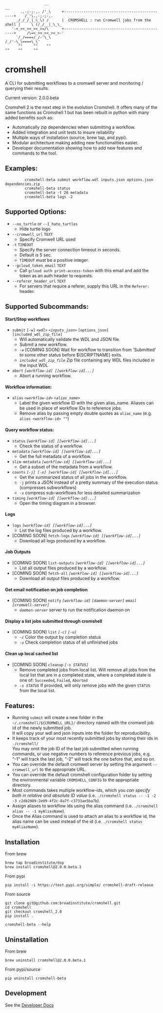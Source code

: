 ```
                  __                                                            __
       .,-;-;-,. /'_\     +-----------------------------------------------+    /_'\.,-;-;-,.
     _/_/_/_|_\_\) /      |  CROMSHELL : run Cromwell jobs from the shell |     \ (/_/__|_\_\_
   '-<_><_><_><_>=/\      +-----------------------------------------------+     /\=<_><_><_><_>-'
     `/_/====/_/-'\_\                                                          /_/'-\_\====\_\'
      ""     ""    ""                                                          ""    ""     ""
```

# cromshell
 A CLI for submitting workflows to a cromwell server and monitoring / querying their results.

Current version: 2.0.0.beta 

Cromshell 2 is the next step in the evolution Cromshell. It offers many of the same
functions as Cromshell 1 but has been rebuilt in python with many added benefits such as:
- Automatically zip dependencies when submitting a workflow.
- Added integration and unit tests to insure reliability 
- Multiple ways of installation (source, brew tap, and pypi).
- Modular architecture making adding new functionalities easier.
- Developer documentation showing how to add new features and commands to the tool.

## Examples:

```
         cromshell-beta submit workflow.wdl inputs.json options.json dependencies.zip
         cromshell-beta status
         cromshell-beta -t 20 metadata
         cromshell-beta logs -2
```

## Supported Options:
  * `--no_turtle` or `--I_hate_turtles`
    * Hide turtle logo
  * `--cromwell_url` `TEXT`
    * Specify Cromwell URL used
  * `-t` `TIMEOUT`
    * Specify the server connection timeout in seconds. 
    * Default is 5 sec.
    * `TIMEOUT` must be a positive integer.
  * `--gcloud_token_email` `TEXT`
    * Call `gcloud auth print-access-token` with
    this email and add the token as an auth header to requests.
  * `--referer_header_url` `TEXT`
    * For servers that require a referer, supply
    this URL in the `Referer:` header.

## Supported Subcommands:

  
   ####  Start/Stop workflows
   * `submit` `[-w]` *`<wdl>`* *`<inputs_json>`* `[options_json]` `[included_wdl_zip_file]`
     * Will automatically validate the WDL and JSON file.
     * Submit a new workflow.
     * *`-w`* [COMING SOON] Wait for workflow to transition from 'Submitted' to some other status before ${SCRIPTNAME} exits.
     * *`included_wdl_zip_file`*  Zip file containing any WDL files included in the input WDL
   * `abort` *`[workflow-id] [[workflow-id]...]`*                   
     * Abort a running workflow.
   #### Workflow information:
   * `alias` *`<workflow-id>` `<alias_name>`* 
     * Label the given workflow ID with the given alias_name.  Aliases can be used in place of workflow IDs to reference jobs.
     * Remove alias by passing empty double quotes as `alias_name` (e.g. `alias <workflow-id> ""`)
   #### Query workflow status:
   * `status` *`[workflow-id] [[workflow-id]...]`*                   
     * Check the status of a workflow.
   * `metadata` *`[workflow-id] [[workflow-id]...]`*                
     * Get the full metadata of a workflow.
   * `slim-metadata` *`[workflow-id] [[workflow-id]...]`*           
     * Get a subset of the metadata from a workflow.
   * `counts` *`[-j] [-x] [workflow-id] [[workflow-id]...]`*   
     * Get the summarized status of all jobs in the workflow.
     * `-j` prints a JSON instead of a pretty summary of the execution status (compresses subworkflows)
     * `-x` compress sub-workflows for less detailed summarization
   * `timing` *`[workflow-id] [[workflow-id]...]`*                  
     * Open the timing diagram in a browser.
  
   #### Logs
   * `logs` *`[workflow-id] [[workflow-id]...]`*                     
     * List the log files produced by a workflow.
   * [COMING SOON] `fetch-logs` *`[workflow-id] [[workflow-id]...]`*               
     * Download all logs produced by a workflow.
  
   #### Job Outputs
   * [COMING SOON] `list-outputs` *`[workflow-id] [[workflow-id]...]`*           
     *  List all output files produced by a workflow.
   * [COMING SOON] `fetch-all` *`[workflow-id] [[workflow-id]...]`*             
     * Download all output files produced by a workflow.
   
   ####  Get email notification on job completion
   * [COMING SOON] `notify` *`[workflow-id]` `[daemon-server]` `email` `[cromwell-server]`*
     * *`daemon-server`*  server to run the notification daemon on

   #### Display a list jobs submitted through cromshell
   * [COMING SOON] `list` *`[-c]` `[-u]`*                                            
     * *`-c`*    Color the output by completion status
     * *`-u`*    Check completion status of all unfinished jobs

   #### Clean up local cached list
   * [COMING SOON] `cleanup` *`[-s STATUS]`*    
     * Remove completed jobs from local list.
       Will remove all jobs from the local list that are in a completed state,
       where a completed state is one of: `Succeeded`, `Failed`, `Aborted`
     * *`-s STATUS`*     If provided, will only remove jobs with the given `STATUS` from the local list.
  
## Features:
 * Running `submit` will create a new folder in the `~/.cromshell/${CROMWELL_URL}/` directory named with the cromwell job id of the newly submitted job.  
 It will copy your wdl and json inputs into the folder for reproducibility.  
 * It keeps track of your most recently submitted jobs by storing their ids in `./cromshell/`  
 You may omit the job ID of the last job submitted when running commands, or use negative numbers to reference previous jobs, e.g. "-1" will track the last job, "-2" will track the one before that, and so on.
 * You can override the default cromwell server by setting the argument `--cromwell_url` to the appropriate URL.
 * You can override the default cromshell configuration folder by setting the environmental variable `CROMSHELL_CONFIG` to the appropriate directory.
 * Most commands takes multiple workflow-ids, which you *can specify both in relative and absolute ID value* (i.e. `./cromshell status -- -1 -2 -3 c2db2989-2e09-4f2c-8a7f-c3733ae5ba7b`). 
 * Assign aliases to workflow ids using the alias command (i.e. `./cromshell alias -- -1 myAliasName`).
 * Once the Alias command is used to attach an alias to a workflow id, the alias name can be used instead of the id (i.e. `./cromshell status myAliasName`).

## Installation
From brew

    brew tap broadinstitute/dsp
    brew install cromshell@2.0.0.beta.1

From pypi

    pip install -i https://test.pypi.org/simple/ cromshell-draft-release

From source

    git clone git@github.com:broadinstitute/cromshell.git
    cd cromshell
    git checkout cromshell_2.0
    pip install .

    cromshell-beta --help

## Uninstallation
From brew

    brew uninstall cromshell@2.0.0.beta.1

From pypi/source

    pip uninstall cromshell-beta

## Development

See the [Developer Docs](./developer_docs/)




